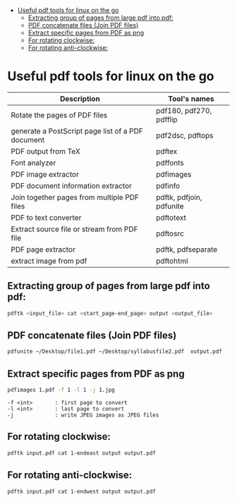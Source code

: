 <!--ts-->
* [Useful pdf tools for linux on the go](#useful-pdf-tools-for-linux-on-the-go)
   * [Extracting group of pages from large pdf into pdf:](#extracting-group-of-pages-from-large-pdf-into-pdf)
   * [PDF concatenate files (Join PDF files)](#pdf-concatenate-files-join-pdf-files)
   * [Extract specific pages from PDF as png](#extract-specific-pages-from-pdf-as-png)
   * [For rotating clockwise:](#for-rotating-clockwise)
   * [For rotating anti-clockwise:](#for-rotating-anti-clockwise)

<!-- Created by https://github.com/ekalinin/github-markdown-toc -->
<!-- Added by: gil_diy, at: Mon 15 May 2023 07:03:24 AM IDT -->

<!--te-->

# Useful pdf tools for linux on the go

Description | Tool's names
------------------------------------|-----
Rotate the pages of PDF files | pdf180, pdf270, pdfflip
generate a PostScript page list of a PDF document | pdf2dsc, pdftops
PDF output from TeX | pdftex
Font analyzer | pdffonts
PDF image extractor | pdfimages
PDF document information extractor  | pdfinfo
Join together pages from multiple PDF files | pdftk, pdfjoin, pdfunite
PDF to text converter | pdftotext
Extract source file or stream from PDF file | pdftosrc
PDF page extractor | pdftk, pdfseparate
extract image from pdf | pdftohtml



## Extracting group of pages from large pdf into pdf:

```bash
pdftk <input_file> cat <start_page-end_page> output <output_file>
```

## PDF concatenate files (Join PDF files)
```bash
pdfunite ~/Desktop/file1.pdf ~/Desktop/syllabusfile2.pdf  output.pdf 
```

## Extract specific pages from PDF as png

```bash
pdfimages 1.pdf -f 1 -l 1 -j 1.jpg
```

```
-f <int>       : first page to convert
-l <int>       : last page to convert
-j             : write JPEG images as JPEG files
```

## For rotating clockwise:

```bash
pdftk input.pdf cat 1-endeast output output.pdf
````

## For rotating anti-clockwise:

```bash
pdftk input.pdf cat 1-endwest output output.pdf
```
